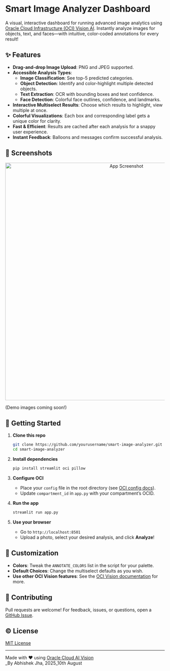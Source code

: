 # Smart Image Analyzer Dashboard

A visual, interactive dashboard for running advanced image analytics using [Oracle Cloud Infrastructure (OCI) Vision AI](https://docs.oracle.com/en-us/iaas/Content/ai-vision/home.htm). Instantly analyze images for objects, text, and faces—with intuitive, color-coded annotations for every result!

## ✨ Features

- **Drag-and-drop Image Upload**: PNG and JPEG supported.
- **Accessible Analysis Types**:
  - **Image Classification**: See top-5 predicted categories.
  - **Object Detection**: Identify and color-highlight multiple detected objects.
  - **Text Extraction**: OCR with bounding boxes and text confidence.
  - **Face Detection**: Colorful face outlines, confidence, and landmarks.
- **Interactive Multiselect Results**: Choose which results to highlight, view multiple at once.
- **Colorful Visualizations**: Each box and corresponding label gets a unique color for clarity.
- **Fast & Efficient**: Results are cached after each analysis for a snappy user experience.
- **Instant Feedback**: Balloons and messages confirm successful analysis.

## 📸 Screenshots

<p align="center">
  <img src="https://user-images.githubusercontent.com/yourusername/yourrepo/image_preview.png" width="750" alt="App Screenshot">
</p>

(Demo images coming soon!)

## 🚀 Getting Started

1. **Clone this repo**

    ```bash
    git clone https://github.com/yourusername/smart-image-analyzer.git
    cd smart-image-analyzer
    ```

2. **Install dependencies**
    ```bash
    pip install streamlit oci pillow
    ```

3. **Configure OCI**
    - Place your `config` file in the root directory (see [OCI config docs](https://docs.oracle.com/en-us/iaas/Content/API/SDKDocs/pythonsdkconfig.htm)).
    - Update `compartment_id` in `app.py` with your compartment’s OCID.

4. **Run the app**
    ```bash
    streamlit run app.py
    ```

5. **Use your browser**  
    - Go to `http://localhost:8501`
    - Upload a photo, select your desired analysis, and click **Analyze**!

## 🧩 Customization

- **Colors**: Tweak the `ANNOTATE_COLORS` list in the script for your palette.
- **Default Choices**: Change the multiselect defaults as you wish.
- **Use other OCI Vision features**: See the [OCI Vision documentation](https://docs.oracle.com/en-us/iaas/Content/ai-vision/home.htm) for more.

## 🤝 Contributing

Pull requests are welcome! For feedback, issues, or questions, open a [GitHub Issue](https://github.com/yourusername/smart-image-analyzer/issues).

## © License

[MIT License](LICENSE)

---

Made with ❤️ using [Oracle Cloud AI Vision](https://docs.oracle.com/en-us/iaas/Content/ai-vision/home.htm)  
_By Abhishek Jha, 2025_10th August
